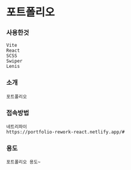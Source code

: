 # 포트폴리오

### 사용한것

```
Vite
React
SCSS
Swiper
Lenis

```

### 소개

```
포트폴리오
```

### 접속방법

```
네트리파이
https://portfolio-rework-react.netlify.app/#
```

### 용도

```
포트폴리오 용도~
```
